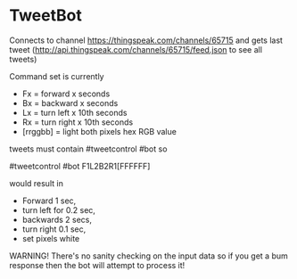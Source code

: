 # TweetBot

Connects to channel https://thingspeak.com/channels/65715 and gets last tweet (http://api.thingspeak.com/channels/65715/feed.json to see all tweets)

Command set is currently

- Fx = forward x seconds
- Bx = backward x seconds
- Lx = turn left x 10th seconds
- Rx = turn right x 10th seconds
- [rrggbb] = light both pixels hex RGB value


tweets must contain #tweetcontrol #bot
so

 #tweetcontrol #bot F1L2B2R1[FFFFFF]
 
would result in 

- Forward 1 sec, 
- turn left for 0.2 sec, 
- backwards 2 secs, 
- turn right 0.1 sec, 
- set pixels white

WARNING! There's no sanity checking on the input data so if you get a bum response then the bot will attempt to process it!
